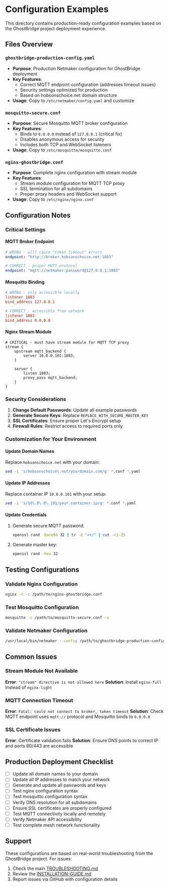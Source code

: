 # Configuration Examples

This directory contains production-ready configuration examples based on the GhostBridge project deployment experience.

## Files Overview

### `ghostbridge-production-config.yaml`
- **Purpose**: Production Netmaker configuration for GhostBridge deployment
- **Key Features**: 
  - Correct MQTT endpoint configuration (addresses timeout issues)
  - Security settings optimized for production
  - Based on hobsonschoice.net domain structure
- **Usage**: Copy to `/etc/netmaker/config.yaml` and customize

### `mosquitto-secure.conf`
- **Purpose**: Secure Mosquitto MQTT broker configuration
- **Key Features**:
  - Binds to `0.0.0.0` instead of `127.0.0.1` (critical fix)
  - Disables anonymous access for security
  - Includes both TCP and WebSocket listeners
- **Usage**: Copy to `/etc/mosquitto/mosquitto.conf`

### `nginx-ghostbridge.conf`
- **Purpose**: Complete nginx configuration with stream module
- **Key Features**:
  - Stream module configuration for MQTT TCP proxy
  - SSL termination for all subdomains
  - Proper proxy headers and WebSocket support
- **Usage**: Copy to `/etc/nginx/nginx.conf`

## Configuration Notes

### Critical Settings

#### MQTT Broker Endpoint
```yaml
# WRONG - will cause "token timeout" errors
endpoint: "http://broker.hobsonschoice.net:1883"

# CORRECT - proper MQTT protocol
endpoint: "mqtt://netmaker:password@127.0.0.1:1883"
```

#### Mosquitto Binding
```conf
# WRONG - only accessible locally
listener 1883
bind_address 127.0.0.1

# CORRECT - accessible from network
listener 1883
bind_address 0.0.0.0
```

#### Nginx Stream Module
```nginx
# CRITICAL - must have stream module for MQTT TCP proxy
stream {
    upstream mqtt_backend {
        server 10.0.0.101:1883;
    }
    
    server {
        listen 1883;
        proxy_pass mqtt_backend;
    }
}
```

### Security Considerations

1. **Change Default Passwords**: Update all example passwords
2. **Generate Secure Keys**: Replace `REPLACE_WITH_SECURE_MASTER_KEY`
3. **SSL Certificates**: Ensure proper Let's Encrypt setup
4. **Firewall Rules**: Restrict access to required ports only

### Customization for Your Environment

#### Update Domain Names
Replace `hobsonschoice.net` with your domain:
```bash
sed -i 's/hobsonschoice\.net/yourdomain.com/g' *.conf *.yaml
```

#### Update IP Addresses
Replace container IP `10.0.0.101` with your setup:
```bash
sed -i 's/10\.0\.0\.101/your.container.ip/g' *.conf *.yaml
```

#### Update Credentials
1. Generate secure MQTT password:
   ```bash
   openssl rand -base64 32 | tr -d "=+/" | cut -c1-25
   ```

2. Generate master key:
   ```bash
   openssl rand -hex 32
   ```

## Testing Configurations

### Validate Nginx Configuration
```bash
nginx -t -c /path/to/nginx-ghostbridge.conf
```

### Test Mosquitto Configuration
```bash
mosquitto -c /path/to/mosquitto-secure.conf -v
```

### Validate Netmaker Configuration
```bash
/usr/local/bin/netmaker --config /path/to/ghostbridge-production-config.yaml --version
```

## Common Issues

### Stream Module Not Available
**Error**: `"stream" directive is not allowed here`
**Solution**: Install `nginx-full` instead of `nginx-light`

### MQTT Connection Timeout
**Error**: `Fatal: could not connect to broker, token timeout`
**Solution**: Check MQTT endpoint uses `mqtt://` protocol and Mosquitto binds to `0.0.0.0`

### SSL Certificate Issues
**Error**: Certificate validation fails
**Solution**: Ensure DNS points to correct IP and ports 80/443 are accessible

## Production Deployment Checklist

- [ ] Update all domain names to your domain
- [ ] Update all IP addresses to match your network
- [ ] Generate and update all passwords and keys
- [ ] Test nginx configuration syntax
- [ ] Test mosquitto configuration syntax
- [ ] Verify DNS resolution for all subdomains
- [ ] Ensure SSL certificates are properly configured
- [ ] Test MQTT connectivity locally and remotely
- [ ] Verify Netmaker API accessibility
- [ ] Test complete mesh network functionality

## Support

These configurations are based on real-world troubleshooting from the GhostBridge project. For issues:

1. Check the main [TROUBLESHOOTING.md](../TROUBLESHOOTING.md)
2. Review the [INSTALLATION-GUIDE.md](../INSTALLATION-GUIDE.md)
3. Report issues via GitHub with configuration details